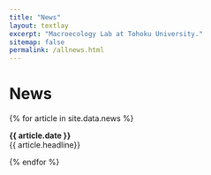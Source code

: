 ```yaml
---
title: "News"
layout: textlay
excerpt: "Macroecology Lab at Tohoku University."
sitemap: false
permalink: /allnews.html
---
```


# News

{% for article in site.data.news %}
<p> <b>{{ article.date }}</b> <br> {{ article.headline}} </p>
{% endfor %}
